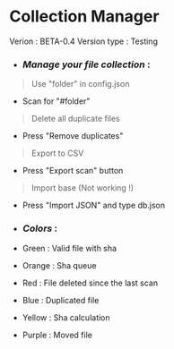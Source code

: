 # Collection Manager

Verion : BETA-0.4
Version type : Testing

 - ### _Manage your file collection_ :

> Use "folder" in config.json
- Scan for "#folder"

> Delete all duplicate files
- Press "Remove duplicates"

> Export to CSV
- Press "Export scan" button

> Import base (Not working !)
- Press "Import JSON" and type db.json

 - ### _Colors_ :

- Green : Valid file with sha
- Orange : Sha queue
- Red : File deleted since the last scan
- Blue : Duplicated file
- Yellow : Sha calculation
- Purple : Moved file
